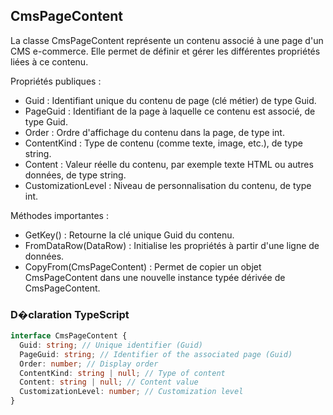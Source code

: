 ﻿## CmsPageContent

La classe CmsPageContent représente un contenu associé à une page d'un CMS e-commerce. Elle permet de définir et gérer les différentes propriétés liées à ce contenu.

Propriétés publiques :
- Guid : Identifiant unique du contenu de page (clé métier) de type Guid.
- PageGuid : Identifiant de la page à laquelle ce contenu est associé, de type Guid.
- Order : Ordre d'affichage du contenu dans la page, de type int.
- ContentKind : Type de contenu (comme texte, image, etc.), de type string.
- Content : Valeur réelle du contenu, par exemple texte HTML ou autres données, de type string.
- CustomizationLevel : Niveau de personnalisation du contenu, de type int.

Méthodes importantes :
- GetKey() : Retourne la clé unique Guid du contenu.
- FromDataRow(DataRow) : Initialise les propriétés à partir d'une ligne de données.
- CopyFrom<T>(CmsPageContent) : Permet de copier un objet CmsPageContent dans une nouvelle instance typée dérivée de CmsPageContent.

### D�claration TypeScript
```typescript
interface CmsPageContent {
  Guid: string; // Unique identifier (Guid)
  PageGuid: string; // Identifier of the associated page (Guid)
  Order: number; // Display order
  ContentKind: string | null; // Type of content
  Content: string | null; // Content value
  CustomizationLevel: number; // Customization level
}
```